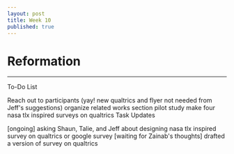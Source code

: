 ```yaml
---
layout: post
title: Week 10
published: true
---
```


# Reformation 
***
To-Do List

Reach out to participants (yay! new qualtrics and flyer not needed from Jeff's suggestions)
organize related works section
pilot study
make four nasa tlx inspired surveys on qualtrics
Task Updates

[ongoing] asking Shaun, Talie, and Jeff about designing nasa tlx inspired survey on qualtrics or google survey
[waiting for Zainab's thoughts] drafted a version of survey on qualtrics
